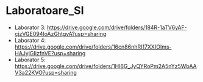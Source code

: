 # Laboratoare_SI
+ Laborator 3: https://drive.google.com/drive/folders/184R-1aTV6yAF-cjzVGE094loAzGhtgvA?usp=sharing
+ Laborator 4: https://drive.google.com/drive/folders/16cn86nhRI17XXIOIms-HAJyjGIizfnVE?usp=sharing
+ Laborator 5: https://drive.google.com/drive/folders/1HI6G_JyQYRoPm2A5nYz5WbAAV3a22KVO?usp=sharing
